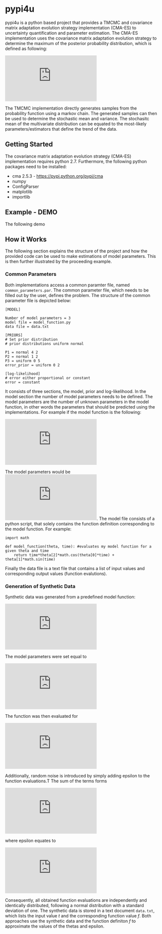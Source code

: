 # pypi4u

pypi4u is a python based project that provides a TMCMC and covariance matrix adaptation evolution strategy implementation (CMA-ES) to uncertainty quantification and parameter estimation. The CMA-ES implementation uses the covariance matrix adaptation evolution strategy to determine the maximum of the posterior probability distribution, which is defined as following: 

![equation](http://latex.codecogs.com/gif.latex?p%28hypothesis%7Cdata%2CI%29%20%5Cpropto%20p%28data%7Chypothesis%2CI%29%5Ctimes%20p%28hypothesis%7CI%29)

The TMCMC implementation directly generates samples from the probability function using a markov chain. The generated samples can then be used to determine the stochastic mean and variance. The stochasitc mean of the multivariate distribution can be equated to the most-likely parameters/estimators that define the trend of the data. 


## Getting Started
The covariance matrix adaptation evolution strategy (CMA-ES) implementation requires python 2.7. Furthermore, the following python packages need to be installed: 

* cma 2.5.3 - https://pypi.python.org/pypi/cma
* numpy
* ConfigParser
* matplotlib
* importlib

## Example - DEMO 
The following demo 


## How it Works
The following section explains the structure of the project and how the provided code can be used to make estimations of model parameters. This is then further illustrated by the proceeding example. 

### Common Parameters
Both implementations access a common paramter file, named `common_parameters.par`. The common parameter file, which needs to be filled out by the user, defines the problem. The structure of the common parameter file is depicted below:

```
[MODEL]

Number of model parameters = 3
model file = model_function.py
data file = data.txt 

[PRIORS]
# Set prior distribution
# prior distributions uniform normal

P1 = normal 4 2
P2 = normal 1 2
P3 = uniform 0 5
error_prior = uniform 0 2

[log-likelihood]
# error either proportional or constant
error = constant
```

It consists of three sections, the model, prior and log-likelihood. In the model section the number of model parameters needs to be defined. The model parameters are the number of unknown parameters in the model function, in other words the parameters that should be predicted using the implementations. For example if the model function is the following: 

![equation](http://latex.codecogs.com/gif.latex?f%28t%2C%5Ctheta_1%2C%5Ctheta_2%2C%5Cthetat_3%29%3Dt%5Ccdot%5Ctheta_2%5Ccdot%5Ccos%28%5Ctheta_1%5Ccdot%20t%29%20&plus;%20%5Ctheta_1%5Ccdot%5Csin%28t%29) 

The model parameters would be ![equation](http://latex.codecogs.com/gif.latex?%5Ctheta_1%2C%5Ctheta_2%2C%5Ctheta_3). The model file consists of a python script, that solely contains the function definition corresponding to the model function. For example: 

```
import math

def model_function(theta, time): #evaluates my model function for a given theta and time
	return time*theta[2]*math.cos(theta[0]*time) + theta[1]*math.sin(time)

```
Finally the data file is a text file that contains a list of input values and corresponding output values (function evalutions).


### Generation of Synthetic Data 
Synthetic data was generated from a predefined model function:

![equation](http://latex.codecogs.com/gif.latex?f%28t%2C%5Ctheta_1%2C%5Ctheta_2%2C%5Cthetat_3%29%3Dt%5Ccdot%5Ctheta_2%5Ccdot%5Ccos%28%5Ctheta_1%5Ccdot%20t%29%20&plus;%20%5Ctheta_1%5Ccdot%5Csin%28t%29) 

The model parameters were set equal to

![equation](http://latex.codecogs.com/gif.latex?%5Ctheta_1%20%3D%204%2C%20%5Ctheta_2%3D1%2C%20%5Ctheta_3%3D2)

The function was then evaluated for

![equation](http://latex.codecogs.com/gif.latex?t%20%3D%20%5B0.2%2C%200.4%2C%20%5Chdots%2C%204.0%5D)

Additionally, random noise is introduced by simply adding epsilon to the function evaluations.T The sum of the terms forms 

![equation](http://latex.codecogs.com/gif.latex?y_i%20%3D%20f%28t_i%2C%5Ctheta_1%2C%5Ctheta_2%2C%5Ctheta_3%29&plus;%5Cvarepsilon)

where epsilon equates to 

![equation](http://latex.codecogs.com/gif.latex?%5Cvarepsilon%20%5Csim%20%5Cmathcal%7BN%7D%28%5C0%2C1%29)

 Consequently, all obtained function evaluations are independently and identically distributed, following a normal distribution with a standard deviation of one. The synthetic data is stored in a text document `data.txt`, which lists the input value *t* and the corresponding function value *f*. Both approaches use the synthetic data and the function definiton *f* to approximate the values of the thetas and epsilon. 











